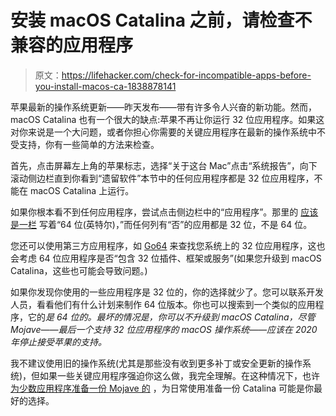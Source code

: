 # 安装 macOS Catalina 之前，请检查不兼容的应用程序

> 原文：<https://lifehacker.com/check-for-incompatible-apps-before-you-install-macos-ca-1838878141>



苹果最新的操作系统更新——昨天发布——带有许多令人兴奋的新功能。然而，macOS Catalina 也有一个很大的缺点:苹果不再让你运行 32 位应用程序。如果这对你来说是一个大问题，或者你担心你需要的关键应用程序在最新的操作系统中不受支持，你有一些简单的方法来检查。



首先，点击屏幕左上角的苹果标志，选择“关于这台 Mac”点击“系统报告”，向下滚动侧边栏直到你看到“遗留软件”本节中的任何应用程序都是 32 位应用程序，不能在 macOS Catalina 上运行。

如果你根本看不到任何应用程序，尝试点击侧边栏中的“应用程序”。那里的 [应该是一栏](https://support.apple.com/en-gb/HT208436) 写着“64 位(英特尔)，”而任何列有“否”的应用都是 32 位，不是 64 位。

您还可以使用第三方应用程序，如 [Go64](https://www.stclairsoft.com/Go64/index.html) 来查找您系统上的 32 位应用程序，这也会考虑 64 位应用程序是否“包含 32 位插件、框架或服务”(如果您升级到 macOS Catalina，这些也可能会导致问题。)

如果你发现你使用的一些应用程序是 32 位的，你的选择就少了。您可以联系开发人员，看看他们有什么计划来制作 64 位版本。你也可以搜索到一个类似的应用程序，它的*是 64 位的。最坏的情况是，你可以不升级到 macOS Catalina，尽管 Mojave——最后一个支持 32 位应用程序的 macOS 操作系统——应该在 2020 年停止接受苹果的支持。*

我不建议使用旧的操作系统(尤其是那些没有收到更多补丁或安全更新的操作系统)，但如果一些关键应用程序强迫你这么做，我完全理解。在这种情况下，也许 [为少数应用程序准备一份 Mojave 的](https://www.macworld.co.uk/how-to/mac-software/dual-boot-mac-3659676/) ，为日常使用准备一份 Catalina 可能是你最好的选择。